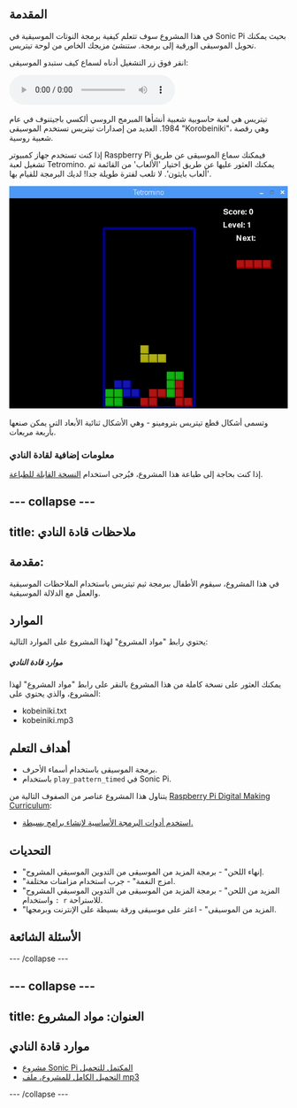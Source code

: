 ## المقدمة

في هذا المشروع سوف تتعلم كيفية برمجة النوتات الموسيقية في Sonic Pi بحيث يمكنك تحويل الموسيقى الورقية إلى برمجة. ستنشئ مزيجك الخاص من لوحة تيتريس.

<div id="audio-preview" class="pdf-hidden">

  انقر فوق زر التشغيل أدناه لسماع كيف ستبدو الموسيقى: 

<audio controls preload> 
  <source src="resources/korobeiniki.mp3" type="audio/mpeg">
المتصفح الخاص بك لا يدعم عنصر <code>الصوت</code>. 
</audio>

</div>

تيتريس هي لعبة حاسوبية شعبية أنشأها المبرمج الروسي ألكسي باجيتنوف في عام 1984. العديد من إصدارات تيتريس تستخدم الموسيقى "Korobeiniki"، وهي رقصة شعبية روسية.

إذا كنت تستخدم جهاز كمبيوتر Raspberry Pi فيمكنك سماع الموسيقى عن طريق تشغيل لعبة Tetromino. يمكنك العثور عليها عن طريق اختيار 'الألعاب' من القائمة ثم 'ألعاب بايثون'. لا تلعب لفترة طويلة جدا! لديك البرمجة للقيام بها.

![لقطة الشاشة](images/tetromino.png)

وتسمى أشكال قطع تيتريس بترومينو - وهي الأشكال ثنائية الأبعاد التي يمكن صنعها بأربعة مربعات.

### معلومات إضافية لقادة النادي

إذا كنت بحاجة إلى طباعة هذا المشروع، فيُرجى استخدام [النسخة القابلة للطباعة](https://projects.raspberrypi.org/ar-SA/projects/tetris-theme/print).

--- collapse ---
---
title: ملاحظات قادة النادي
---

## مقدمة:

في هذا المشروع، سيقوم الأطفال ببرمجة ثيم تيتريس باستخدام الملاحظات الموسيقية والعمل مع الدلالة الموسيقية.

## الموارد

يحتوي رابط "مواد المشروع" لهذا المشروع على الموارد التالية:

##### موارد قادة النادي

يمكنك العثور على نسخة كاملة من هذا المشروع بالنقر على رابط "مواد المشروع" لهذا المشروع، والذي يحتوي على:

* kobeiniki.txt
* kobeiniki.mp3

## أهداف التعلم

* برمجة الموسيقى باستخدام أسماء الأحرف. 
* باستخدام `play_pattern_timed` في Sonic Pi.

يتناول هذا المشروع عناصر من الصفوف التالية من [Raspberry Pi Digital Making Curriculum](http://rpf.io/curriculum):

* [استخدم أدوات البرمجة الأساسية لإنشاء برامج بسيطة.](https://www.raspberrypi.org/curriculum/programming/creator)

## التحديات

* "إنهاء اللحن" - برمجة المزيد من الموسيقى من التدوين الموسيقي المشروح.
* "امزج النغمة" - جرب استخدام مزامنات مختلفة.
* "المزيد من اللحن" - برمجة المزيد من الموسيقى من التدوين الموسيقي المشروح واستخدام `: r` للاستراحة.
* "المزيد من الموسيقى" - اعثر على موسيقى ورقة بسيطة على الإنترنت وبرمجها.

## الأسئلة الشائعة

--- /collapse ---

--- collapse ---
---
title: العنوان: مواد المشروع
---

## موارد قادة النادي

* [مشروع Sonic Pi المكتمل للتحميل](resources/korobeiniki.txt)
* [التحميل الكامل للمشروع، ملف mp3](resources/korobeiniki.mp3)

--- /collapse ---